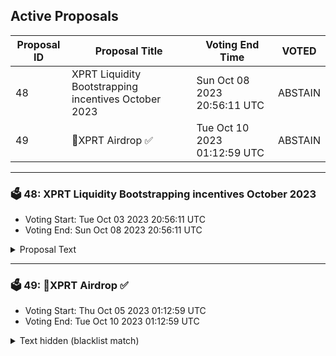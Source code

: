 ## Active Proposals

| Proposal ID | Proposal Title | Voting End Time | VOTED |
|-------------|----------------|-----------------|-------|
| 48 | XPRT Liquidity Bootstrapping incentives October 2023 | Sun Oct 08 2023 20:56:11 UTC | ABSTAIN |
| 49 | 💎XPRT Airdrop ✅  | Tue Oct 10 2023 01:12:59 UTC | ABSTAIN |

---

### 🗳 48: XPRT Liquidity Bootstrapping incentives October 2023
- Voting Start: Tue Oct 03 2023 20:56:11 UTC
- Voting End: Sun Oct 08 2023 20:56:11 UTC

<details>
<summary>Proposal Text</summary>
 
Incentivize the ATOM/XPRT pool on Dexter with 55,000 XPRT and the XPRT/OSMO (Pool #1101) on Osmosis with 10,000 XPRT for 30 days starting around 8 October 2023.

More details [here](https://forum.persistence.one/t/xlb-incentives-october-2023/265).
</details>

---

### 🗳 49: 💎XPRT Airdrop ✅ 
- Voting Start: Thu Oct 05 2023 01:12:59 UTC
- Voting End: Tue Oct 10 2023 01:12:59 UTC

<details>
<summary>Text hidden (blacklist match)</summary>
 
</details>
